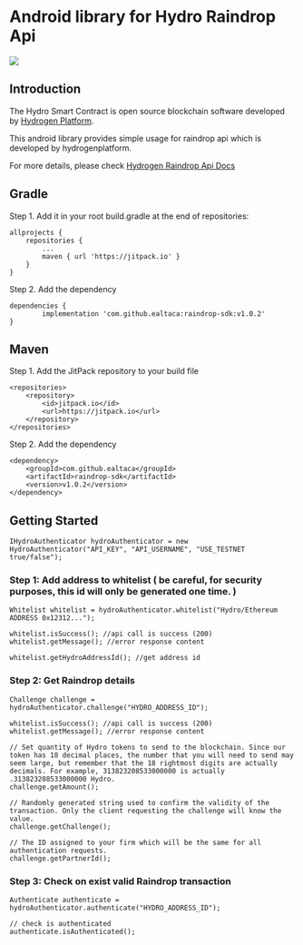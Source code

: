 # Android library for Hydro Raindrop Api
<img src="https://www.hydrogenplatform.com/images/logo_hydro.png">

## Introduction
<p>The Hydro Smart Contract is open source blockchain software developed by <a href="https://www.hydrogenplatform.com/">Hydrogen Platform</a>.</p>
<p>This android library provides simple usage for raindrop api which is developed by hydrogenplatform.</p>

<p>For more details, please check <a href="https://www.hydrogenplatform.com/docs/hydro/v1/">Hydrogen Raindrop Api Docs</a>

## Gradle
Step 1. Add it in your root build.gradle at the end of repositories:

	allprojects {
		repositories {
			...
			maven { url 'https://jitpack.io' }
		}
	}
Step 2. Add the dependency

	dependencies {
	        implementation 'com.github.ealtaca:raindrop-sdk:v1.0.2'
	}
    
## Maven

Step 1. Add the JitPack repository to your build file

    <repositories>
        <repository>
            <id>jitpack.io</id>
            <url>https://jitpack.io</url>
        </repository>
    </repositories>
Step 2. Add the dependency

	<dependency>
	    <groupId>com.github.ealtaca</groupId>
	    <artifactId>raindrop-sdk</artifactId>
	    <version>v1.0.2</version>
	</dependency>


## Getting Started

    IHydroAuthenticator hydroAuthenticator = new HydroAuthenticator("API_KEY", "API_USERNAME", "USE_TESTNET true/false");
   

### Step 1: Add address to whitelist ( be careful, for security purposes, this id will only be generated one time. )

    Whitelist whitelist = hydroAuthenticator.whitelist("Hydro/Ethereum ADDRESS 0x12312..."); 
    
    whitelist.isSuccess(); //api call is success (200)
    whitelist.getMessage(); //error response content
    
    whitelist.getHydroAddressId(); //get address id
     
    
### Step 2: Get Raindrop details

    Challenge challenge = hydroAuthenticator.challenge("HYDRO_ADDRESS_ID");
    
    whitelist.isSuccess(); //api call is success (200)
    whitelist.getMessage(); //error response content
    
    // Set quantity of Hydro tokens to send to the blockchain. Since our token has 18 decimal places, the number that you will need to send may seem large, but remember that the 18 rightmost digits are actually decimals. For example, 313823208533000000 is actually .313823208533000000 Hydro.
    challenge.getAmount();
    
    // Randomly generated string used to confirm the validity of the transaction. Only the client requesting the challenge will know the value.
    challenge.getChallenge(); 
    
    // The ID assigned to your firm which will be the same for all authentication requests.
    challenge.getPartnerId();  

### Step 3: Check on exist valid Raindrop transaction

    Authenticate authenticate = hydroAuthenticator.authenticate("HYDRO_ADDRESS_ID");
    
    // check is authenticated
    authenticate.isAuthenticated();
    
